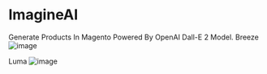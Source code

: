 # ImagineAI
Generate Products In Magento Powered By OpenAI Dall-E 2 Model.
Breeze
![image](https://github.com/SanHacks/ImagineAI/assets/13138647/2d5080a3-04b6-4ef5-bdae-1a5d14396ea7)

Luma
![image](https://github.com/SanHacks/ImagineAI/assets/13138647/05937823-c249-46f7-92e2-922312fbbcab)

